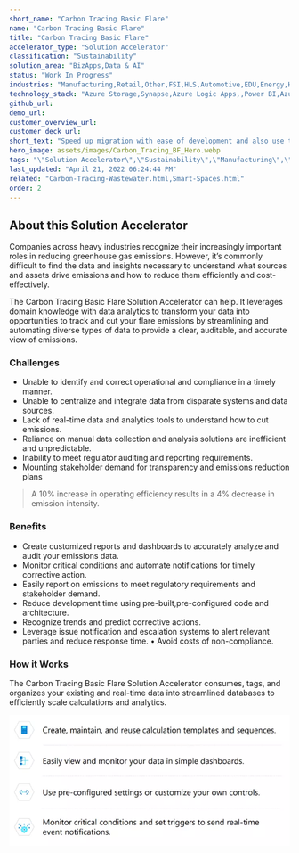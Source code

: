 ```yaml
---
short_name: "Carbon Tracing Basic Flare"
name: "Carbon Tracing Basic Flare"
title: "Carbon Tracing Basic Flare"
accelerator_type: "Solution Accelerator"
classification: "Sustainability"
solution_area: "BizApps,Data & AI"
status: "Work In Progress"
industries: "Manufacturing,Retail,Other,FSI,HLS,Automotive,EDU,Energy,High Tech,Media and Entertainment,Professional Services,SLG,Horizontal"
technology_stack: "Azure Storage,Synapse,Azure Logic Apps,,Power BI,Azure IoT Hub"
github_url: 
demo_url: 
customer_overview_url: 
customer_deck_url: 
short_text: "Speed up migration with ease of development and also use the same for production deployment."
hero_image: assets/images/Carbon_Tracing_BF_Hero.webp
tags: "\"Solution Accelerator\",\"Sustainability\",\"Manufacturing\",\"Retail\",\"Other\",\"FSI\",\"HLS\",\"Automotive\",\"EDU\",\"Energy\",\"High Tech\",\"Media and Entertainment\",\"Professional Services\",\"SLG\",\"Horizontal\",\"Azure Storage\",\"Synapse\",\"Azure Logic Apps,\",\"Power BI\",\"Azure IoT Hub\",\"BizApps\",\"Data & AI\""
last_updated: "April 21, 2022 06:24:44 PM"
related: "Carbon-Tracing-Wastewater.html,Smart-Spaces.html"
order: 2
---
```

## About this Solution Accelerator

Companies across heavy industries recognize their increasingly important roles in reducing greenhouse gas emissions. However, it’s commonly difficult to find the data and insights necessary to understand what sources and assets drive emissions and how to reduce them efficiently and cost-effectively.

The Carbon Tracing Basic Flare Solution Accelerator can help. It leverages domain knowledge with data analytics to transform your data into opportunities to track and cut your flare emissions by streamlining and automating diverse types of data to provide a clear, auditable, and accurate view of emissions.

### Challenges

* Unable to identify and correct operational and compliance in a timely manner.
* Unable to centralize and integrate data from disparate systems and data sources.
* Lack of real-time data and analytics tools to understand how to cut emissions.
* Reliance on manual data collection and analysis solutions are inefficient and unpredictable.
* Inability to meet regulator auditing and reporting requirements.
* Mounting stakeholder demand for transparency and emissions reduction plans

> A 10% increase in operating efficiency results in a 4% decrease in emission intensity.

### Benefits

* Create customized reports and dashboards to accurately analyze and audit your emissions data.
* Monitor critical conditions and automate notifications for timely corrective action.
* Easily report on emissions to meet regulatory requirements and stakeholder demand.
* Reduce development time using pre-built,pre-configured code and architecture.
* Recognize trends and predict corrective actions.
* Leverage issue notification and escalation systems to alert relevant parties and reduce response time. • Avoid costs of non-compliance.

### How it Works

The Carbon Tracing Basic Flare Solution Accelerator consumes, tags, and organizes your existing and real-time data into streamlined databases to efficiently scale calculations and analytics.

![Carbon Tracing Basic Flare Flow](../assets/images/Carbon_Tracing_Wastewater_Flow.webp)